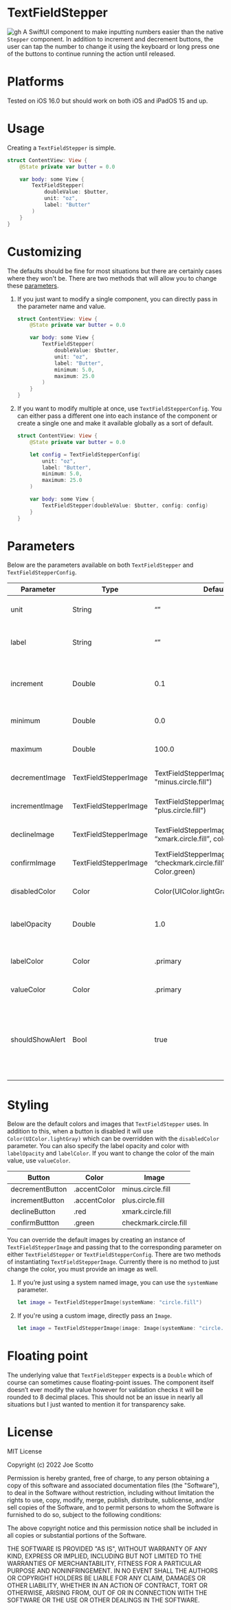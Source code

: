 # TextFieldStepper
![gh](https://user-images.githubusercontent.com/8194147/145436007-1338579a-abc3-448c-b3f7-066daf6db306.gif)
A SwiftUI component to make inputting numbers easier than the native `Stepper` component. In addition to increment and decrement buttons, the user can tap the number to change it using the keyboard or long press one of the buttons to continue running the action until released.

# Platforms
Tested on iOS 16.0 but should work on both iOS and iPadOS 15 and up.

# Usage
Creating a `TextFieldStepper` is simple. 
``` swift
struct ContentView: View {
    @State private var butter = 0.0

    var body: some View {
        TextFieldStepper(
            doubleValue: $butter, 
            unit: "oz", 
            label: "Butter"
        )
    }
}
```

# Customizing
The defaults should be fine for most situations but there are certainly cases where they won't be. There are two methods that will allow you to change these [parameters](#parameters).

1. If you just want to modify a single component, you can directly pass in the parameter name and value.
    ``` swift
    struct ContentView: View {
        @State private var butter = 0.0

        var body: some View {
            TextFieldStepper(
                doubleValue: $butter, 
                unit: "oz", 
                label: "Butter",
                minimum: 5.0,
                maximum: 25.0
            )
        }
    }
    ```

2. If you want to modify multiple at once, use `TextFieldStepperConfig`. You can either pass a different one into each instance of the component or create a single one and make it available globally as a sort of default.
    ``` swift
    struct ContentView: View {
        @State private var butter = 0.0

        let config = TextFieldStepperConfig(
            unit: "oz",
            label: "Butter",
            minimum: 5.0,
            maximum: 25.0
        )

        var body: some View {
            TextFieldStepper(doubleValue: $butter, config: config)
        }
    }
    ```

# Parameters
Below are the parameters available on both `TextFieldStepper` and `TextFieldStepperConfig`.

| Parameter       | Type                  | Default                                                                        | Note                                                               |
|-----------------|-----------------------|--------------------------------------------------------------------------------|--------------------------------------------------------------------|
| unit            | String                | “”                                                                             | Unit to show after value.                                          |
| label           | String                | “”                                                                             | Label to show under value.                                         |
| increment       | Double                | 0.1                                                                            | How many points to increment or decrement                          |
| minimum         | Double                | 0.0                                                                            | Minimum accepted value.                                            |
| maximum         | Double                | 100.0                                                                          | Maximum accepted value.                                            |
| decrementImage  | TextFieldStepperImage | TextFieldStepperImage(systemName: "minus.circle.fill")                         | Image for decrement button.                                        |
| incrementImage  | TextFieldStepperImage | TextFieldStepperImage(systemName: "plus.circle.fill")                          | Image for increment button.                                        |
| declineImage    | TextFieldStepperImage | TextFieldStepperImage(systemName: “xmark.circle.fill”, color: Color.red)       | Image for decline button.                                          |
| confirmImage    | TextFieldStepperImage | TextFieldStepperImage(systemName: “checkmark.circle.fill”, color: Color.green) | Image for confirm button.                                          |
| disabledColor   | Color                 | Color(UIColor.lightGray)                                                       | Color of disabled button.                                          |
| labelOpacity    | Double                | 1.0                                                                            | Opacity of label under value.                                      |
| labelColor      | Color                 | .primary                                                                       | Color of label under value.                                        |
| valueColor      | Color                 | .primary                                                                       | Color of value.                                                    |
| shouldShowAlert | Bool                  | true                                                                           | If alerts should show when a value is being defaulted due to error |

# Styling
Below are the default colors and images that `TextFieldStepper` uses. In addition to this, when a button is disabled it will use `Color(UIColor.lightGray)` which can be overridden with the `disabledColor` parameter. You can also specify the label opacity and color with `labelOpacity` and `labelColor`. If you want to change the color of the main value, use `valueColor`.

| Button          | Color                 | Image                 |
|-----------------|-----------------------|-----------------------|
| decrementButton | .accentColor          | minus.circle.fill     |
| incrementButton | .accentColor          | plus.circle.fill      | 
| declineButton   | .red                  | xmark.circle.fill     |
| confirmButtton  | .green                | checkmark.circle.fill |

You can override the default images by creating an instance of `TextFieldStepperImage` and passing that to the corresponding parameter on either `TextFieldStepper` or `TextFieldStepperConfig`. There are two methods of instantiating `TextFieldStepperImage`. Currently there is no method to just change the color, you must provide an image as well.

1. If you’re just using a system named image, you can use the `systemName` parameter. 
    ``` swift 
    let image = TextFieldStepperImage(systemName: "circle.fill")
    ```
    
2. If you're using a custom image, directly pass an `Image`.
    ``` swift 
    let image = TextFieldStepperImage(image: Image(systemName: "circle.fill")
    ```
    
# Floating point
The underlying value that `TextFieldStepper` expects is a `Double` which of course can sometimes cause floating-point issues. The component itself doesn’t ever modify the value however for validation checks it will be rounded to 8 decimal places. This should not be an issue in nearly all situations but I just wanted to mention it for transparency sake. 

# License
MIT License

Copyright (c) 2022 Joe Scotto

Permission is hereby granted, free of charge, to any person obtaining a copy of this software and associated documentation files (the "Software"), to deal in the Software without restriction, including without limitation the rights to use, copy, modify, merge, publish, distribute, sublicense, and/or sell copies of the Software, and to permit persons to whom the Software is furnished to do so, subject to the following conditions:

The above copyright notice and this permission notice shall be included in all copies or substantial portions of the Software.

THE SOFTWARE IS PROVIDED "AS IS", WITHOUT WARRANTY OF ANY KIND, EXPRESS OR IMPLIED, INCLUDING BUT NOT LIMITED TO THE WARRANTIES OF MERCHANTABILITY, FITNESS FOR A PARTICULAR PURPOSE AND NONINFRINGEMENT. IN NO EVENT SHALL THE AUTHORS OR COPYRIGHT HOLDERS BE LIABLE FOR ANY CLAIM, DAMAGES OR OTHER LIABILITY, WHETHER IN AN ACTION OF CONTRACT, TORT OR OTHERWISE, ARISING FROM, OUT OF OR IN CONNECTION WITH THE SOFTWARE OR THE USE OR OTHER DEALINGS IN THE SOFTWARE.
